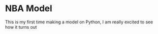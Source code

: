 # NBA Model
This is my first time making a model on Python, I am really excited to see how it turns out
